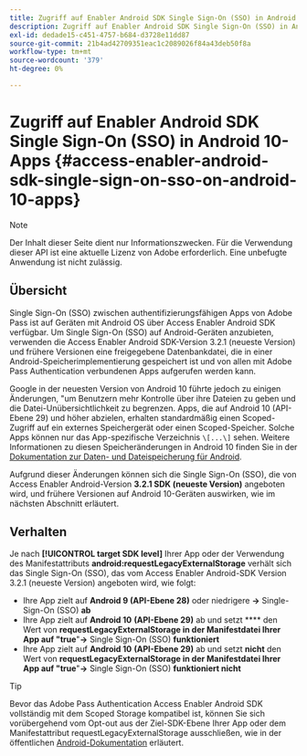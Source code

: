 ```yaml
---
title: Zugriff auf Enabler Android SDK Single Sign-On (SSO) in Android 10-Apps
description: Zugriff auf Enabler Android SDK Single Sign-On (SSO) in Android 10-Apps
exl-id: dedade15-c451-4757-b684-d3728e11dd87
source-git-commit: 21b4ad42709351eac1c2089026f84a43deb50f8a
workflow-type: tm+mt
source-wordcount: '379'
ht-degree: 0%

---
```


# Zugriff auf Enabler Android SDK Single Sign-On (SSO) in Android 10-Apps {#access-enabler-android-sdk-single-sign-on-sso-on-android-10-apps}

>[!NOTE]
>
>Der Inhalt dieser Seite dient nur Informationszwecken. Für die Verwendung dieser API ist eine aktuelle Lizenz von Adobe erforderlich. Eine unbefugte Anwendung ist nicht zulässig.

## Übersicht

Single Sign-On (SSO) zwischen authentifizierungsfähigen Apps von Adobe Pass ist auf Geräten mit Android OS über Access Enabler Android SDK verfügbar. Um Single Sign-On (SSO) auf Android-Geräten anzubieten, verwenden die Access Enabler Android SDK-Version 3.2.1 (neueste Version) und frühere Versionen eine freigegebene Datenbankdatei, die in einer Android-Speicherimplementierung gespeichert ist und von allen mit Adobe Pass Authentication verbundenen Apps aufgerufen werden kann.

Google in der neuesten Version von Android 10 führte jedoch zu einigen Änderungen, &quot;um Benutzern mehr Kontrolle über ihre Dateien zu geben und die Datei-Unübersichtlichkeit zu begrenzen. Apps, die auf Android 10 (API-Ebene 29) und höher abzielen, erhalten standardmäßig einen Scoped-Zugriff auf ein externes Speichergerät oder einen Scoped-Speicher. Solche Apps können nur das App-spezifische Verzeichnis `\[...\]` sehen. Weitere Informationen zu diesen Speicheränderungen in Android 10 finden Sie in der [Dokumentation zur Daten- und Dateispeicherung für Android](https://developer.android.com/training/data-storage/files/external-scoped).

Aufgrund dieser Änderungen können sich die Single Sign-On (SSO), die von Access Enabler Android-Version **3.2.1 SDK (neueste Version)** angeboten wird, und frühere Versionen auf Android 10-Geräten auswirken, wie im nächsten Abschnitt erläutert.

## Verhalten

Je nach **[!UICONTROL target SDK level]** Ihrer App oder der Verwendung des Manifestattributs **android:requestLegacyExternalStorage** verhält sich das Single Sign-On (SSO), das vom Access Enabler Android-SDK Version 3.2.1 (neueste Version) angeboten wird, wie folgt:

- Ihre App zielt auf **Android 9 (API-Ebene 28)** oder niedrigere **-\>** Single-Sign-On (SSO) **ab**
- Ihre App zielt auf **Android 10** **(API-Ebene 29)** ab und setzt **** den Wert von **requestLegacyExternalStorage in der Manifestdatei Ihrer App auf &quot;true**&quot;**-\>** Single Sign-On (SSO) **funktioniert**
- Ihre App zielt auf **Android 10** **(API-Ebene 29)** ab und setzt **nicht** den Wert von **requestLegacyExternalStorage in der Manifestdatei Ihrer App auf &quot;true**&quot;**-\>** Single Sign-On (SSO) **funktioniert nicht**

>[!TIP]
>
> Bevor das Adobe Pass Authentication Access Enabler Android SDK vollständig mit dem Scoped Storage kompatibel ist, können Sie sich vorübergehend vom Opt-out aus der Ziel-SDK-Ebene Ihrer App oder dem Manifestattribut requestLegacyExternalStorage ausschließen, wie in der öffentlichen [Android-Dokumentation](https://developer.android.com/training/data-storage/files/external-scoped#opt-out-of-scoped-storage) erläutert.
